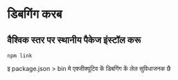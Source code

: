 # डिबगिंग करब

## वैश्विक स्तर पर स्थानीय पैकेज इंस्टॉल करू

`npm link`

इ package.json > bin मे एक्जीक्यूटिव कें डिबगिंग कें लेल सुविधाजनक छै